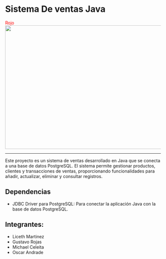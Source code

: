 # Sistema De ventas Java
<span style="color:red">Rojo</span>
<img src="https://media.giphy.com/media/v1.Y2lkPTc5MGI3NjExN3lvZHV1bW16bGdkb3l2eWFxdXFiazZiazVxcXFnMHFwa3UzNWp6cSZlcD12MV9pbnRlcm5hbF9naWZfYnlfaWQmY3Q9Zw/ckr4W2ppxPBeIF8dx4/giphy.gif" width="1000" height="400">

 ---
 
 
Este proyecto es un sistema de ventas desarrollado en Java que se conecta a una base de datos PostgreSQL. El sistema permite gestionar productos, clientes y transacciones de ventas, proporcionando funcionalidades para añadir, actualizar, eliminar y consultar registros.

 ## Dependencias
 
  * JDBC Driver para PostgreSQL: Para conectar la aplicación Java con la base de datos PostgreSQL.
 
 ## Integrantes:
  
  * Liceth Martinez
  * Gustavo Rojas 
  * Michael Celeita
  * Oscar Andrade
